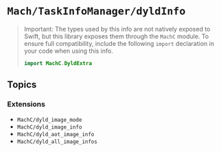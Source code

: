 # ``Mach/TaskInfoManager/dyldInfo``

> Important: The types used by this info are not natively exposed to Swift, but this library exposes them through the `MachC` module. To ensure full compatibility, include the following `import` declaration in your code when using this info.
>
> ```swift
> import MachC.DyldExtra
> ```

## Topics

### Extensions

- ``MachC/dyld_image_mode``
- ``MachC/dyld_image_info``
- ``MachC/dyld_aot_image_info``
- ``MachC/dyld_all_image_infos``